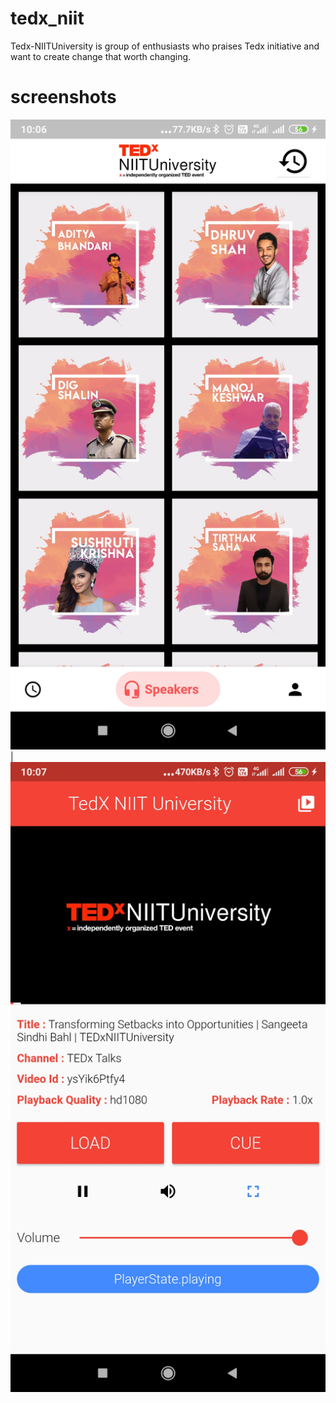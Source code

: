 # tedx_niit

Tedx-NIITUniversity is group of enthusiasts who praises Tedx initiative and want to create change that worth changing.

# screenshots
![Screenshot](images/Screenshot_2020-02-24-10-06-55-689_com.tedxniituniversity.tedx_niit.jpg) | ![Screenshot](images/Screenshot_2020-02-24-10-07-15-407_com.tedxniituniversity.tedx_niit.jpg)
